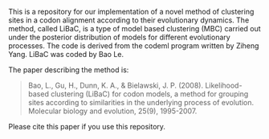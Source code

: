 This is a repository for our implementation of a novel method of clustering sites in a codon alignment according to their evolutionary dynamics.  The method, called LiBaC, is a type of model based clustering (MBC) carried out under the posterior distribution of models for different evolutionary processes. The code is derived from the codeml program written by Ziheng Yang. LiBaC was coded by Bao Le.

The paper describing the method is:

>Bao, L., Gu, H., Dunn, K. A., & Bielawski, J. P. (2008). Likelihood-based clustering (LiBaC) for codon models, a method for grouping sites according to similarities in the underlying process of evolution. Molecular biology and evolution, 25(9), 1995-2007.

Please cite this paper if you use this repository.
